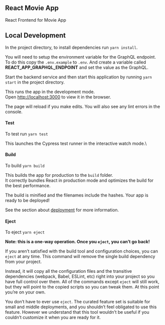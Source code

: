 React Movie App
--------------

React Frontend for Movie App

## Local Development

In the project directory, to install dependencies run `yarn install`.

You will need to setup the environment variable for the GraphQL endpoint. To do this copy the `.env.example` to `.env`. And create a variable called **REACT_APP_GRAPHQL_ENDPOINT** and set the value as the GraphQL. 

Start the backend service and then start this application by running `yarn start` in the project directory. 

This runs the app in the development mode.\
Open [http://localhost:3000](http://localhost:3000) to view it in the browser.

The page will reload if you make edits. You will also see any lint errors in the console.

#### Test
To test run `yarn test`

This launches the Cypress test runner in the interactive watch mode.\

#### Build
To build `yarn build`

This builds the app for production to the `build` folder.\
It correctly bundles React in production mode and optimizes the build for the best performance.

The build is minified and the filenames include the hashes. Your app is ready to be deployed!

See the section about [deployment](https://facebook.github.io/create-react-app/docs/deployment) for more information.

#### Eject

To eject `yarn eject`

**Note: this is a one-way operation. Once you `eject`, you can’t go back!**

If you aren’t satisfied with the build tool and configuration choices, you can `eject` at any time. This command will remove the single build dependency from your project.

Instead, it will copy all the configuration files and the transitive dependencies (webpack, Babel, ESLint, etc) right into your project so you have full control over them. All of the commands except `eject` will still work, but they will point to the copied scripts so you can tweak them. At this point you’re on your own.

You don’t have to ever use `eject`. The curated feature set is suitable for small and middle deployments, and you shouldn’t feel obligated to use this feature. However we understand that this tool wouldn’t be useful if you couldn’t customize it when you are ready for it.
